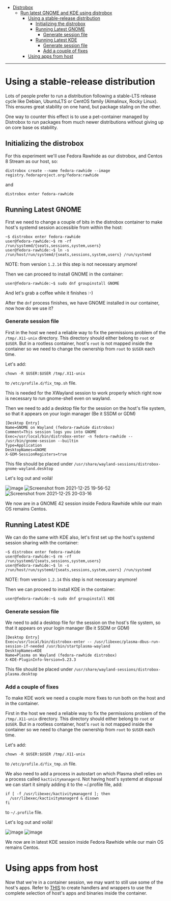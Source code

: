 - [Distrobox](../README.md)
  * [Run latest GNOME and KDE using distrobox](run_latest_gnome_kde_on_distrobox.md)
    - [Using a stable-release distribution](#using-a-stable-release-distribution)
      * [Initializing the distrobox](#initializing-the-distrobox)
      * [Running Latest GNOME](#running-latest-gnome)
        + [Generate session file](#generate-session-file)
      * [Running Latest KDE](#running-latest-kde)
        + [Generate session file](#generate-session-file-1)
        + [Add a couple of fixes](#add-a-couple-of-fixes)
    - [Using apps from host](#using-apps-from-host)

---

# Using a stable-release distribution

Lots of people prefer to run a distribution following a stable-LTS release cycle like Debian, UbuntuLTS or
CentOS family (Almalinux, Rocky Linux). This ensures great stability on one hand, but package staling on the other.

One way to counter this effect is to use a pet-container managed by Distrobox to run packages from much newer distributions
without giving up on core base os stability.

## Initializing the distrobox

For this experiment we'll use Fedora Rawhide as our distrobox, and Centos 8 Stream as our host, so:

```shell
distrobox create --name fedora-rawhide --image registry.fedoraproject.org/fedora:rawhide
```

and

```shell
distrobox enter fedora-rawhide
```

## Running Latest GNOME

First we need to change a couple of bits in the distrobox container to make host's systemd session
accessible from within the host:

```shell
~$ distrobox enter fedora-rawhide
user@fedora-rawhide:~$ rm -rf /run/systemd/{seats,sessions,system,users}
user@fedora-rawhide:~$ ln -s /run/host/run/systemd/{seats,sessions,system,users} /run/systemd
```

NOTE: from version `1.2.14` this step is not necessary anymore!

Then we can proceed to install GNOME in the container:

```shell
user@fedora-rawhide:~$ sudo dnf groupinstall GNOME
```

And let's grab a coffee while it finishes :-)

After the `dnf` process finishes, we have GNOME installed in our container, now how do we
use it?

### Generate session file

First in the host we need a reliable way to fix the permissions problem of the `/tmp/.X11-unix` directory.
This directory should either belong to `root` or `$USER`. But in a rootless container, host's `root` is not
mapped inside the container so we need to change the ownership from `root` to `$USER` each time.

Let's add:

```shell
chown -R $USER:$USER /tmp/.X11-unix
```

to `/etc/profile.d/fix_tmp.sh` file.

This is needed for the XWayland session to work properly which right now is necessary to run gnome-shell
even on wayland.

Then we need to add a desktop file for the session on the host's file system, so that it appears
on your login manager (Be it SSDM or GDM)

```shell
[Desktop Entry]
Name=GNOME on Wayland (fedora-rawhide distrobox)
Comment=This session logs you into GNOME
Exec=/usr/local/bin/distrobox-enter -n fedora-rawhide -- /usr/bin/gnome-session --builtin
Type=Application
DesktopNames=GNOME
X-GDM-SessionRegisters=true
```

This file should be placed under `/usr/share/wayland-sessions/distrobox-gnome-wayland.desktop`

Let's log out and voilá!

![image](https://user-images.githubusercontent.com/598882/148703229-82905d23-f3d0-41bc-a048-d12cdf8066d0.png)
![Screenshot from 2021-12-25 19-56-52](https://user-images.githubusercontent.com/598882/147391814-cb49e7b8-64bc-4975-a8d1-93f6fb23f28b.png)
![Screenshot from 2021-12-25 20-03-16](https://user-images.githubusercontent.com/598882/147391867-ca29576b-8fb9-448c-a181-579482fb448d.png)

We now are in a GNOME 42 session inside Fedora Rawhide while our main OS remains
Centos.

## Running Latest KDE

We can do the same with KDE also, let's first set up the host's systemd session sharing with the container:

```shell
~$ distrobox enter fedora-rawhide
user@fedora-rawhide:~$ rm -rf /run/systemd/{seats,sessions,system,users}
user@fedora-rawhide:~$ ln -s /run/host/run/systemd/{seats,sessions,system,users} /run/systemd
```
NOTE: from version `1.2.14` this step is not necessary anymore!

Then we can proceed to install KDE in the container:

```shell
user@fedora-rawhide:~$ sudo dnf groupinstall KDE
```

### Generate session file

We need to add a desktop file for the session on the host's file system, so that it appears
on your login manager (Be it SSDM or GDM)

```shell
[Desktop Entry]
Exec=/usr/local/bin/distrobox-enter -- /usr/libexec/plasma-dbus-run-session-if-needed /usr/bin/startplasma-wayland
DesktopNames=KDE
Name=Plasma on Wayland (fedora-rawhide distrobox)
X-KDE-PluginInfo-Version=5.23.3
```

This file should be placed under `/usr/share/wayland-sessions/distrobox-plasma.desktop`

### Add a couple of fixes

To make KDE work we need a couple more fixes to run both on the host and in the container.

First in the host we need a reliable way to fix the permissions problem of the `/tmp/.X11-unix` directory.
This directory should either belong to `root` or `$USER`. But in a rootless container, host's `root` is not
mapped inside the container so we need to change the ownership from `root` to `$USER` each time.

Let's add:

```shell
chown -R $USER:$USER /tmp/.X11-unix
```

to `/etc/profile.d/fix_tmp.sh` file.

We also need to add a process in autostart on which Plasma shell relies on a process called `kactivitymanagerd`.
Not having host's systemd at disposal we can start it simply adding it to the ~/.profile file, add:

```shell
if [ -f /usr/libexec/kactivitymanagerd ]; then
  /usr/libexec/kactivitymanagerd & disown
fi
```

to `~/.profile` file.

Let's log out and voilá!

![image](https://user-images.githubusercontent.com/598882/148704789-3d799a85-51cc-4de7-9ee3-f54add4949bc.png)
![image](https://user-images.githubusercontent.com/598882/148705044-7271af0c-0675-42f8-9f45-ad20ec53deca.png)

We now are in latest KDE session inside Fedora Rawhide while our main OS remains
Centos.

# Using apps from host

Now that we're in a container session, we may want to still use some of the host's apps.
Refer to [THIS](execute_commands_on_host.md) to create handlers and wrappers to use
the complete selection of host's apps and binaries inside the container.
